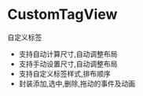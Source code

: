 # CustomTagView
自定义标签


* 支持自动计算尺寸,自动调整布局
* 支持手动设置尺寸,自动调整布局
* 支持自定义标签样式,排布顺序
* 封装添加,选中,删除,拖动的事件及动画


